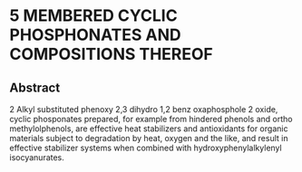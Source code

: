 # 5 MEMBERED CYCLIC PHOSPHONATES AND COMPOSITIONS THEREOF

## Abstract
2 Alkyl substituted phenoxy 2,3 dihydro 1,2 benz oxaphosphole 2 oxide, cyclic phosponates prepared, for example from hindered phenols and ortho methylolphenols, are effective heat stabilizers and antioxidants for organic materials subject to degradation by heat, oxygen and the like, and result in effective stabilizer systems when combined with hydroxyphenylalkylenyl isocyanurates.